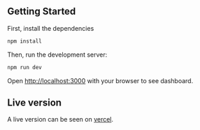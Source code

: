 ## Getting Started

First, install the dependencies 
```bash
npm install
```

Then, run the development server:

```bash
npm run dev
```

Open [http://localhost:3000](http://localhost:3000) with your browser to see dashboard. 

## Live version 

A live version can be seen on [vercel](http://localhost:3000).  

